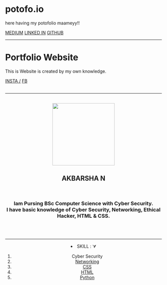 # potofo.io
here having my potofolio maameyy!!

<!DOCTYPE html>
<html lang="en">

<head>
  <meta charset="UTF-8" />
  <meta name="viewport" content="width=device-width, initial-scale=1.0" />
  <link rel="stylesheet" href="prtfolialter.css">
  <link rel="stylesheet" href="/frstpg/alterz.css/prtfolialter.css" />
  <title>Akbarsha</title>
<body>
    <div class="topnavi">
      <a href="midi">MEDIUM</a>
      <a href="https://www.linkedin.com/in/akbarsha-n-0160782a1?utm_source=share&utm_campaign=share_via&utm_content=profile&utm_medium=android_app">LINKED IN</a>
      <a href="https://github.com/akbarsha8">GITHUB</a>
    </div>
<hr>
    <div class="conti"> <!--top header area-->
        <h1 class="topicname">Portfolio Website</h1>
        <p>This is Website is created by my own knowledge.</p>
        <div class="nxtlin">
          <a href="https://www.instagram.com/mr.200watts?igsh=MWpwdXFyMXIxbzViag==">INSTA /</a>
          <a href="https://www.facebook.com/AkbarSmartking?mibextid=kFxxJD">FB</a>
        </div>
    </div><br><hr class="topline" style="color: blue;">
    <center>
    <div class="mahpic"><br> <!--my photo area-->
      <img src="/picz/mahforpic.jpg" style="height: 200px; size-adjust: 100vh;">
      <h2 class="myname"><span>AKBARSHA N</span></h2><br>
      <h3 class="picabvco">Iam Pursing BSc Computer Science with Cyber Security.<br>I have basic knowledge of Cyber Security, Networking, Ethical Hacker, HTML & CSS.</h3>
    </div><br>
  </center><br><hr>
  <center>
  <!--after profile and bio-->
    <li class="skiller">SKILL : &#x2B9B</li>
    <div class="skill">
    <ol>
      <li><a>Cyber Security</a></li>
      <li><a href="#">Networking</a></li>
      <li><a href="#">CSS</a></li>
      <li><a href="#">HTML</a></li>
      <li><a href="#">Python</a></li>
    </ol>
  </div>
  <!--
  <div class="bata">
    <label for="bata">REVIEW FOR ME!!</label>
  <button class="btn" type="submit">Good</button>
  <button class="btn" type="submit">Not Bad</button>

  .bata {
    display: inline-flex;
    align-items: end;
    background-color: aqua;
    padding: auto;
}
.btn{
    padding: 10px
    justify-content: space-between;
    width: auto;
    height: auto;
}
.bata:hover:hover{
    background-color: yellow;
    box-shadow: 0px 0px 5px yellow, 0px 0px 40px yellow;
}
</div>-->
</center>
</body>
</html>
